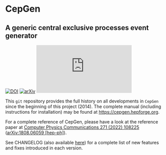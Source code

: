 CepGen
======
A generic central exclusive processes event generator
-----------------------------------------------------

[![DOI](https://zenodo.org/badge/DOI/10.5281/zenodo.6949078.svg)](https://doi.org/10.5281/zenodo.6949078) [![arXiv](https://img.shields.io/badge/arXiv-1808.06059-b31b1b.svg)](https://arxiv.org/abs/1808.06059) [![Citation Badge](https://api.juleskreuer.eu/citation-badge.php?doi=10.1016/j.cpc.2021.108225)](https://juleskreuer.eu/projekte/citation-badge/)

This `git` repository provides the full history on all developments in `CepGen` since the beginning of this project (2014).
The complete manual (including instructions for installation) may be found at <https://cepgen.hepforge.org>.

For a complete reference of CepGen, please have a look at the reference paper at [Computer Physics Communications 271 (2022) 108225](https://doi.org/10.1016/j.cpc.2021.108225) ([arXiv:1808.06059 [hep-ph]](https://arxiv.org/abs/1808.06059)).

See CHANGELOG (also available [here](https://cepgen.hepforge.org/changelog.html)) for a complete list of new features and fixes introduced in each version.
